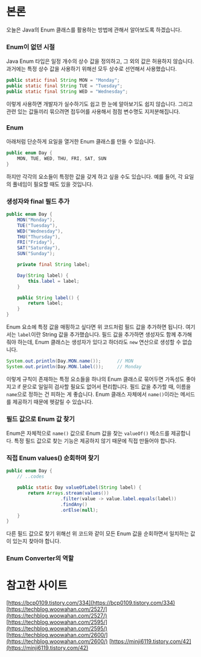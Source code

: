 # 본론

오늘은 Java의 Enum 클래스를 활용하는 방법에 관해서 알아보도록 하겠습니다.

### Enum이 없던 시절

Java Enum 타입은 일정 개수의 상수 값을 정의하고, 그 외의 값은 허용하지 않습니다. 과거에는 특정 상수 값을 사용하기 위해선 모두 상수로 선언해서 사용했습니다.

```java
public static final String MON = "Monday";
public static final String TUE = "Tuesday";
public static final String WED = "Wednesday";
```

이렇게 사용하면 개발자가 실수하기도 쉽고 한 눈에 알아보기도 쉽지 않습니다. 그리고 관련 있는 값들끼리 묶으려면 접두어를 사용해서 점점 변수명도 지저분해집니다.

### Enum

아래처럼 단순하게 요일을 열거한 Enum 클래스를 만들 수 있습니다.

```java
public enum Day {
    MON, TUE, WED, THU, FRI, SAT, SUN
}
```

하지만 각각의 요소들이 특정한 값을 갖게 하고 싶을 수도 있습니다. 예를 들어, 각 요일의 풀네임이 필요할 때도 있을 것입니다.

### 생성자와 final 필드 추가

```java
public enum Day {
    MON("Monday"),
    TUE("Tuesday"),
    WED("Wednesday"),
    THU("Thursday"),
    FRI("Friday"),
    SAT("Saturday"),
    SUN("Sunday");

    private final String label;

    Day(String label) {
        this.label = label;
    }

    public String label() {
        return label;
    }
}
```

Enum 요소에 특정 값을 매핑하고 싶다면 위 코드처럼 필드 값을 추가하면 됩니다. 여기서는 `label`이란 String 값을 추가했습니다. 필드 값을 추가하면 생성자도 함께 추가해줘야 하는데, Enum 클래스는 생성자가 있다고 하더라도 `new` 연산으로 생성할 수 없습니다.

```java
System.out.println(Day.MON.name());      // MON
System.out.println(Day.MON.label());     // Monday
```

이렇게 규칙이 존재하는 특정 요소들을 하나의 Enum 클래스로 묶어두면 가독성도 좋아지고 if 문으로 일일히 검사할 필요도 없어서 편리합니다. 필드 값을 추가할 때, 이름을 `name`으로 정하는 건 피하는 게 좋습니다. Enum 클래스 자체에서 `name()`이라는 메서드를 제공하기 때문에 헷갈릴 수 있습니다.

### 필드 값으로 Enum 값 찾기

Enum은 자체적으로 `name()` 값으로 Enum 값을 찾는 `valueOf()` 메소드를 제공합니다. 특정 필드 값으로 찾는 기능은 제공하지 않기 때문에 직접 만들어야 합니다.

### 직접 Enum values() 순회하며 찾기

```java
public enum Day {
    // ..codes

    public static Day valueOfLabel(String label) {
        return Arrays.stream(values())
                    .filter(value -> value.label.equals(label))
                    .findAny()
                    .orElse(null);
    }
}
```

다른 필드 값으로 찾기 위해선 위 코드와 같이 모든 Enum 값을 순회하면서 일치하는 값이 있는지 찾아야 합니다.

### Enum Converter의 역할

# 참고한 사이트

[https://bcp0109.tistory.com/334](https://bcp0109.tistory.com/334)
[https://techblog.woowahan.com/2527/](https://techblog.woowahan.com/2527/)
[https://techblog.woowahan.com/2595/](https://techblog.woowahan.com/2595/)
[https://techblog.woowahan.com/2600/](https://techblog.woowahan.com/2600/)
[https://minji6119.tistory.com/42](https://minji6119.tistory.com/42)
